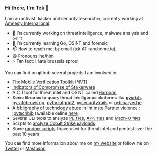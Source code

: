 ### Hi there, I'm Tek 👋

I am an activist, hacker and security researcher, currently working at [Amnesty International](https://amnesty.org/). 

- 🔭 I’m currently working on threat intelligence, malware analysis and osint
- 🌱 I’m currently learning Go, OSINT and forensic
- 📫 How to reach me: by email (tek AT randhome.io), 
- 😄 Pronouns: he/him
- ⚡ Fun fact: I hate brussels sprout

You can find on github several projects I am involved in:

* [The Mobile Verification Toolkit (MVT)](https://github.com/mvt-project/mvt)
* [Indicators of Compromise of Stalkerware](https://github.com/Te-k/stalkerware-indicators)
* A CLI tool for threat intel and OSINT called [Harpoon](https://github.com/Te-k/harpoon)
* Some libraries to query threat intelligence platforms like [pycrtsh](https://github.com/Te-k/pycrtsh), [pysafebrowsing](https://github.com/Te-k/pysafebrowsing), [pythreatgrid2](https://github.com/Te-k/pythreatgrid2), [pysecuritytrails](https://github.com/Te-k/pysecuritytrails) or [pybinaryedge](https://github.com/Te-k/pybinaryedge)
* A bibligraphy of technology abuse in Intimate Partner violence : [ipvtechbib](https://github.com/Te-k/ipvtechbib) (available online [here](https://ipvtechbib.randhome.io/))
* Several CLI tools to analyze [PE files](https://github.com/Te-k/pecli), [APK files](https://github.com/Te-k/apkcli) and [Mach-O files](https://github.com/Te-k/machocli)
* Scripts to [analyze Cobalt Strike payloads](https://github.com/Te-k/cobaltstrike)
* Some [random scripts](https://github.com/Te-k/analyst-scripts) I have used for threat intel and pentest over the past 10 years

You can find more information about me on [my website]() or follow me on [Twitter](https://twitter.com/tenacioustek) or [Mastodon](https://todon.eu/@tek)
